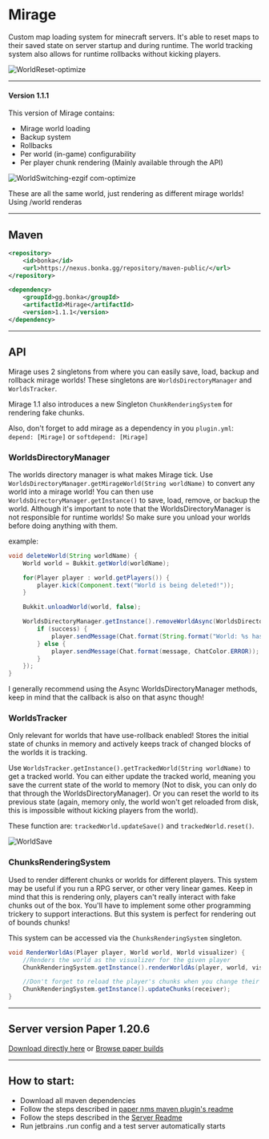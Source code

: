 # Mirage

Custom map loading system for minecraft servers.
It's able to reset maps to their saved state on server startup and during runtime.
The world tracking system also allows for runtime rollbacks without kicking players.

![WorldReset-optimize](https://github.com/user-attachments/assets/35efe830-a17c-4dc8-9181-56f070bf9401)

---

#### Version 1.1.1
This version of Mirage contains:
- Mirage world loading
- Backup system
- Rollbacks
- Per world (in-game) configurability
- Per player chunk rendering (Mainly available through the API)

![WorldSwitching-ezgif com-optimize](https://github.com/user-attachments/assets/b2a496a7-3b4b-4d18-8eb5-2f7d5fd5ea2a)

These are all the same world, just rendering as different mirage worlds! Using /world renderas <name> <world> <visualizer>

---

## Maven

```xml
<repository>
    <id>bonka</id>
    <url>https://nexus.bonka.gg/repository/maven-public/</url>
</repository>
```

```xml
<dependency>
    <groupId>gg.bonka</groupId>
    <artifactId>Mirage</artifactId>
    <version>1.1.1</version>
</dependency>
```

---

## API

Mirage uses 2 singletons from where you can easily save, load, backup and rollback mirage worlds!
These singletons are `WorldsDirectoryManager` and `WorldsTracker`.

Mirage 1.1 also introduces a new Singleton `ChunkRenderingSystem` for rendering fake chunks.

Also, don't forget to add mirage as a dependency in you `plugin.yml`:<br>
`depend: [Mirage]` or `softdepend: [Mirage]`

### WorldsDirectoryManager

The worlds directory manager is what makes Mirage tick.
Use `WorldsDirectoryManager.getMirageWorld(String worldName)` to convert any world into a mirage world!
You can then use `WorldsDirectoryManager.getInstance()` to save, load, remove, or backup the world.
Although it's important to note that the WorldsDirectoryManager is not responsible for runtime worlds!
So make sure you unload your worlds before doing anything with them.

example: 
```java
void deleteWorld(String worldName) {
    World world = Bukkit.getWorld(worldName);

    for(Player player : world.getPlayers()) {
        player.kick(Component.text("World is being deleted!"));
    }

    Bukkit.unloadWorld(world, false);

    WorldsDirectoryManager.getInstance().removeWorldAsync(WorldsDirectoryManager.getMirageWorld(worldName), (success, message) -> {
        if (success) {
            player.sendMessage(Chat.format(String.format("World: %s has been removed successfully!", worldName), ChatColor.SUCCESS));
        } else {
            player.sendMessage(Chat.format(message, ChatColor.ERROR));
        }
    });
}
```

I generally recommend using the Async WorldsDirectoryManager methods, keep in mind that the callback is also on that async though!

### WorldsTracker

Only relevant for worlds that have use-rollback enabled!
Stores the initial state of chunks in memory and actively keeps track of changed blocks of the worlds it is tracking.

Use `WorldsTracker.getInstance().getTrackedWorld(String worldName)` to get a tracked world.
You can either update the tracked world, meaning you save the current state of the world to memory (Not to disk, you can only do that through the WorldsDirectoryManager).
Or you can reset the world to its previous state (again, memory only, the world won't get reloaded from disk, this is impossible without kicking players from the world).

These function are: `trackedWorld.updateSave()` and `trackedWorld.reset()`.

![WorldSave](https://github.com/user-attachments/assets/bf5177c4-435f-4ced-88e5-f7dd992fc19c)

### ChunksRenderingSystem

Used to render different chunks or worlds for different players.
This system may be useful if you run a RPG server, or other very linear games.
Keep in mind that this is rendering only, players can't really interact with fake chunks out of the box.
You'll have to implement some other programming trickery to support interactions. 
But this system is perfect for rendering out of bounds chunks!

This system can be accessed via the `ChunksRenderingSystem` singleton.

```java
void RenderWorldAs(Player player, World world, World visualizer) {
    //Renders the world as the visualizer for the given player
    ChunkRenderingSystem.getInstance().renderWorldAs(player, world, visualizer);

    //Don't forget to reload the player's chunks when you change their chunks
    ChunkRenderingSystem.getInstance().updateChunks(receiver);   
}
```

---

## Server version Paper 1.20.6
[Download directly here](https://api.papermc.io/v2/projects/paper/versions/1.20.6/builds/150/downloads/paper-1.20.6-150.jar)
or [Browse paper builds](https://papermc.io/downloads/all)

---

## How to start:
- Download all maven dependencies
- Follow the steps described in [paper nms maven plugin's readme](https://github.com/Alvinn8/paper-nms-maven-plugin)
- Follow the steps described in the [Server Readme](server/README.md)
- Run jetbrains .run config and a test server automatically starts
